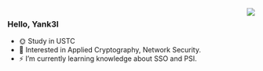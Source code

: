 <img align="right" src="https://github-readme-stats.vercel.app/api?username=Yank3l&show_icons=true&theme=tokyonight">

### Hello, Yank3l

<!--
**Yank3l/Yank3l** is a ✨ _special_ ✨ repository because its `README.md` (this file) appears on your GitHub profile.

Here are some ideas to get you started:

- 🔭 I’m currently working on ...
- 🌱 I’m currently learning ...
- 👯 I’m looking to collaborate on ...
- 🤔 I’m looking for help with ...
- 💬 Ask me about ...
- 📫 How to reach me: ...
- 😄 Pronouns: ...
- ⚡ Fun fact: ...
-->

- 🌞 Study in USTC
- 🔐 Interested in Applied Cryptography, Network Security.
- ⚡ I’m currently learning knowledge about SSO and PSI.
